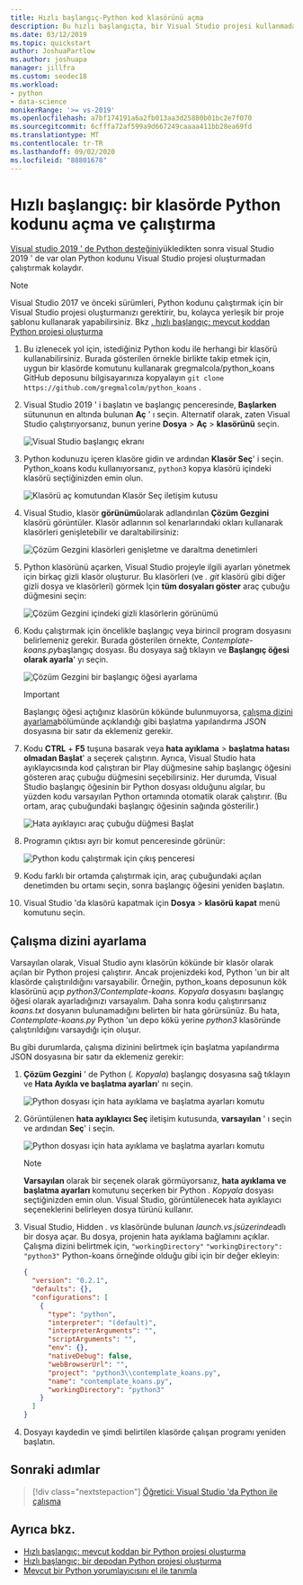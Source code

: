 ```yaml
---
title: Hızlı başlangıç-Python kod klasörünü açma
description: Bu hızlı başlangıçta, bir Visual Studio projesi kullanmadan bir klasörden Python kodu açar ve çalıştırırsınız (yalnızca Visual Studio 2019).
ms.date: 03/12/2019
ms.topic: quickstart
author: JoshuaPartlow
ms.author: joshuapa
manager: jillfra
ms.custom: seodec18
ms.workload:
- python
- data-science
monikerRange: '>= vs-2019'
ms.openlocfilehash: a7bf174191a6a2fb013aa3d25880b01bc2e7f070
ms.sourcegitcommit: 6cfffa72af599a9d667249caaaa411bb28ea69fd
ms.translationtype: MT
ms.contentlocale: tr-TR
ms.lasthandoff: 09/02/2020
ms.locfileid: "88801678"
---
```

# <a name="quickstart-open-and-run-python-code-in-a-folder"></a>Hızlı başlangıç: bir klasörde Python kodunu açma ve çalıştırma

[Visual studio 2019 ' de Python desteğini](installing-python-support-in-visual-studio.md)yükledikten sonra visual Studio 2019 ' de var olan Python kodunu Visual Studio projesi oluşturmadan çalıştırmak kolaydır.

> [!Note]
> Visual Studio 2017 ve önceki sürümleri, Python kodunu çalıştırmak için bir Visual Studio projesi oluşturmanızı gerektirir, bu, kolayca yerleşik bir proje şablonu kullanarak yapabilirsiniz. Bkz [. hızlı başlangıç: mevcut koddan Python projesi oluşturma](quickstart-01-python-in-visual-studio-project-from-existing-code.md)

1. Bu izlenecek yol için, istediğiniz Python kodu ile herhangi bir klasörü kullanabilirsiniz. Burada gösterilen örnekle birlikte takip etmek için, uygun bir klasörde komutunu kullanarak gregmalcola/python_koans GitHub deposunu bilgisayarınıza kopyalayın `git clone https://github.com/gregmalcolm/python_koans` .

1. Visual Studio 2019 ' i başlatın ve başlangıç penceresinde, **Başlarken** sütununun en altında bulunan **Aç** ' ı seçin. Alternatif olarak, zaten Visual Studio çalıştırıyorsanız, bunun yerine **Dosya**  >  **Aç**  >  **klasörünü** seçin.

    ![Visual Studio başlangıç ekranı](media/quickstart-open-folder/01-open-local-folder.png)

1. Python kodunuzu içeren klasöre gidin ve ardından **Klasör Seç**' i seçin. Python_koans kodu kullanıyorsanız, `python3` kopya klasörü içindeki klasörü seçtiğinizden emin olun.

    ![Klasörü aç komutundan Klasör Seç iletişim kutusu](media/quickstart-open-folder/02-select-folder.png)

1. Visual Studio, klasör **görünümü**olarak adlandırılan **Çözüm Gezgini** klasörü görüntüler. Klasör adlarının sol kenarlarındaki okları kullanarak klasörleri genişletebilir ve daraltabilirsiniz:

    ![Çözüm Gezgini klasörleri genişletme ve daraltma denetimleri](media/quickstart-open-folder/03-expand-collapse-folders.png)

1. Python klasörünü açarken, Visual Studio projeyle ilgili ayarları yönetmek için birkaç gizli klasör oluşturur. Bu klasörleri (ve *. git* klasörü gibi diğer gizli dosya ve klasörleri) görmek Için **tüm dosyaları göster** araç çubuğu düğmesini seçin:

    ![Çözüm Gezgini içindeki gizli klasörlerin görünümü](media/quickstart-open-folder/05-view-hidden-folders.png)

1. Kodu çalıştırmak için öncelikle başlangıç veya birincil program dosyasını belirlemeniz gerekir. Burada gösterilen örnekte, *Contemplate-koans.py*başlangıç dosyası. Bu dosyaya sağ tıklayın ve **Başlangıç öğesi olarak ayarla**' yı seçin.

    ![Çözüm Gezgini bir başlangıç öğesi ayarlama](media/quickstart-open-folder/06-set-as-startup-item-command.png)

    > [!Important]
    > Başlangıç öğesi açtığınız klasörün kökünde bulunmuyorsa, [çalışma dizini ayarlama](#set-a-working-directory)bölümünde açıklandığı gibi başlatma yapılandırma JSON dosyasına bir satır da eklemeniz gerekir.

1. Kodu **CTRL** + **F5** tuşuna basarak veya **hata ayıklama**  >  **başlatma hatası olmadan Başlat**' a seçerek çalıştırın. Ayrıca, Visual Studio hata ayıklayıcısında kod çalıştıran bir Play düğmesine sahip başlangıç öğesini gösteren araç çubuğu düğmesini seçebilirsiniz. Her durumda, Visual Studio başlangıç öğesinin bir Python dosyası olduğunu algılar, bu yüzden kodu varsayılan Python ortamında otomatik olarak çalıştırır. (Bu ortam, araç çubuğundaki başlangıç öğesinin sağında gösterilir.)

    ![Hata ayıklayıcı araç çubuğu düğmesi Başlat](media/quickstart-open-folder/07-start-debug-toolbar.png)

1. Programın çıktısı ayrı bir komut penceresinde görünür:

    ![Python kodu çalıştırmak için çıkış penceresi](media/quickstart-open-folder/08-result-window.png)

1. Kodu farklı bir ortamda çalıştırmak için, araç çubuğundaki açılan denetimden bu ortamı seçin, sonra başlangıç öğesini yeniden başlatın.

1. Visual Studio 'da klasörü kapatmak için **Dosya**  >  **klasörü kapat** menü komutunu seçin.

## <a name="set-a-working-directory"></a>Çalışma dizini ayarlama

Varsayılan olarak, Visual Studio aynı klasörün kökünde bir klasör olarak açılan bir Python projesi çalıştırır. Ancak projenizdeki kod, Python 'un bir alt klasörde çalıştırıldığını varsayabilir. Örneğin, python_koans deposunun kök klasörünü açıp *python3/Contemplate-koans. Kopyala* dosyasını başlangıç öğesi olarak ayarladığınızı varsayalım. Daha sonra kodu çalıştırırsanız *koans.txt* dosyanın bulunamadığını belirten bir hata görürsünüz. Bu hata, *Contemplate-koans.py* Python 'un depo kökü yerine *python3* klasöründe çalıştırıldığını varsaydığı için oluşur.

Bu gibi durumlarda, çalışma dizinini belirtmek için başlatma yapılandırma JSON dosyasına bir satır da eklemeniz gerekir:

1. **Çözüm Gezgini** ' de Python (*. Kopyala*) başlangıç dosyasına sağ tıklayın ve **Hata Ayıkla ve başlatma ayarları**' nı seçin.

    ![Python dosyası için hata ayıklama ve başlatma ayarları komutu](media/quickstart-open-folder/09-debug-launch-settings-menu-command.png)

1. Görüntülenen **hata ayıklayıcı Seç** iletişim kutusunda, **varsayılan** ' ı seçin ve ardından **Seç**' i seçin.

    ![Python dosyası için hata ayıklama ve başlatma ayarları komutu](media/quickstart-open-folder/10-select-debugger.png)

    > [!Note]
    > **Varsayılan** olarak bir seçenek olarak görmüyorsanız, **hata ayıklama ve başlatma ayarları** komutunu seçerken bir Python *. Kopyala* dosyası seçtiğinizden emin olun. Visual Studio, görüntülenecek hata ayıklayıcı seçeneklerini belirleyen dosya türünü kullanır.

1. Visual Studio, Hidden *. vs* klasöründe bulunan *launch.vs.jsüzerinde*adlı bir dosya açar. Bu dosya, projenin hata ayıklama bağlamını açıklar. Çalışma dizini belirtmek için, `"workingDirectory"`  `"workingDirectory": "python3"` Python-koans örneğinde olduğu gibi için bir değer ekleyin:

    ```json
    {
      "version": "0.2.1",
      "defaults": {},
      "configurations": [
        {
          "type": "python",
          "interpreter": "(default)",
          "interpreterArguments": "",
          "scriptArguments": "",
          "env": {},
          "nativeDebug": false,
          "webBrowserUrl": "",
          "project": "python3\\contemplate_koans.py",
          "name": "contemplate_koans.py",
          "workingDirectory": "python3"
        }
      ]
    }
    ```

1. Dosyayı kaydedin ve şimdi belirtilen klasörde çalışan programı yeniden başlatın.

## <a name="next-steps"></a>Sonraki adımlar

> [!div class="nextstepaction"]
> [Öğretici: Visual Studio 'da Python ile çalışma](tutorial-working-with-python-in-visual-studio-step-01-create-project.md)

## <a name="see-also"></a>Ayrıca bkz.

- [Hızlı başlangıç: mevcut koddan bir Python projesi oluşturma](quickstart-01-python-in-visual-studio-project-from-existing-code.md)
- [Hızlı başlangıç: bir depodan Python projesi oluşturma](quickstart-03-python-in-visual-studio-project-from-repository.md)
- [Mevcut bir Python yorumlayıcısını el ile tanımla](managing-python-environments-in-visual-studio.md#manually-identify-an-existing-environment)
